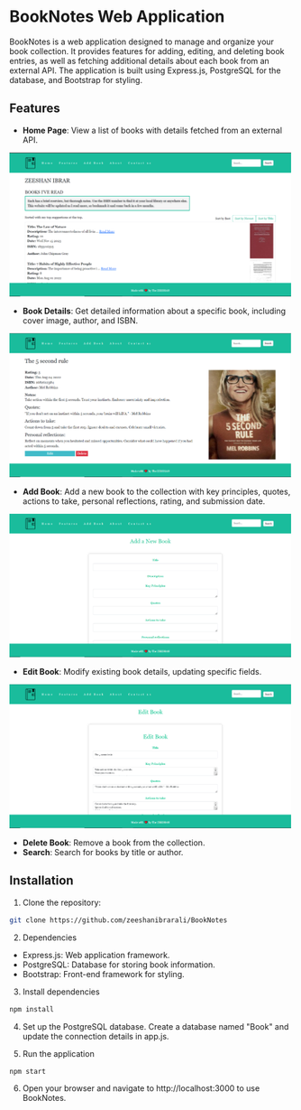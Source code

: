 # BookNotes Web Application

BookNotes is a web application designed to manage and organize your book collection. It provides features for adding, editing, and deleting book entries, as well as fetching additional details about each book from an external API. The application is built using Express.js, PostgreSQL for the database, and Bootstrap for styling.

## Features
- **Home Page**: View a list of books with details fetched from an external API.
<img src="./public/images/home.PNG" width="500" alt="Home Page">

- **Book Details**: Get detailed information about a specific book, including cover image, author, and ISBN.
<img src="./public/images/book.PNG" width="500" alt="Book details">

- **Add Book**: Add a new book to the collection with key principles, quotes, actions to take, personal reflections, rating, and submission date.
<img src="./public/images/add.PNG" width="500" alt="Add Book">

- **Edit Book**: Modify existing book details, updating specific fields.
<img src="./public/images/edit.PNG" width="500" alt="Edit Book">

- **Delete Book**: Remove a book from the collection.
- **Search**: Search for books by title or author.

## Installation

1. Clone the repository:

```bash
git clone https://github.com/zeeshanibrarali/BookNotes
```

2. Dependencies

- Express.js: Web application framework.
- PostgreSQL: Database for storing book information.
- Bootstrap: Front-end framework for styling.

3. Install dependencies
```bash
npm install
```

4. Set up the PostgreSQL database. Create a database named "Book" and update the connection details in app.js.

5. Run the application
```bash
npm start
```
6. Open your browser and navigate to http://localhost:3000 to use BookNotes.



